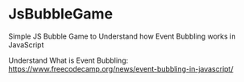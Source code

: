 # JsBubbleGame
Simple JS Bubble Game to Understand how Event Bubbling works in JavaScript

Understand What is Event Bubbling: https://www.freecodecamp.org/news/event-bubbling-in-javascript/
